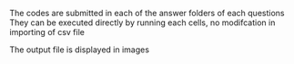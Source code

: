 The codes are submitted in each of the answer folders of each questions
They can be executed directly by running each cells, no modifcation in importing of csv file

The output file is displayed in images